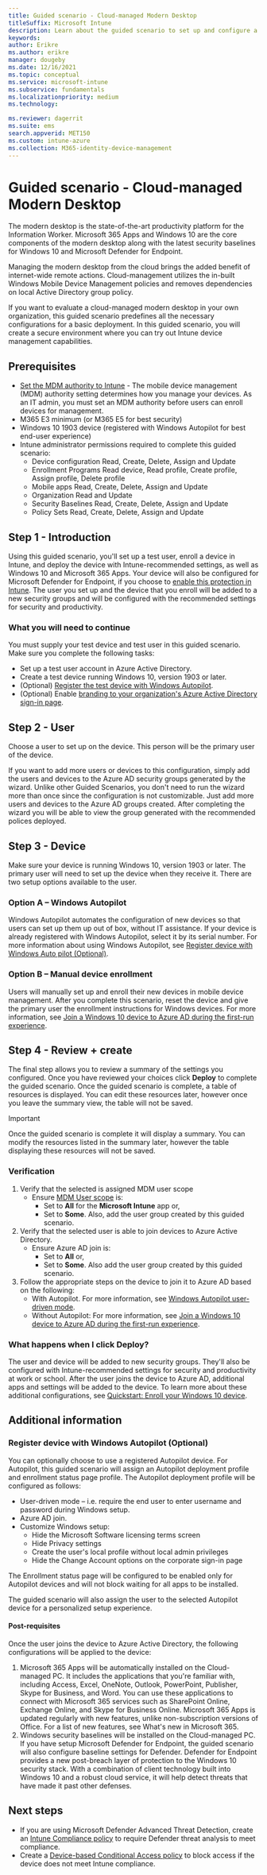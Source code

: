 ```yaml
---
title: Guided scenario - Cloud-managed Modern Desktop 
titleSuffix: Microsoft Intune
description: Learn about the guided scenario to set up and configure a basic Modern Desktop from the Microsoft 365 Device Management portal.
keywords:
author: Erikre
ms.author: erikre
manager: dougeby
ms.date: 12/16/2021
ms.topic: conceptual
ms.service: microsoft-intune
ms.subservice: fundamentals
ms.localizationpriority: medium
ms.technology:

ms.reviewer: dagerrit
ms.suite: ems
search.appverid: MET150
ms.custom: intune-azure
ms.collection: M365-identity-device-management
---
```


# Guided scenario - Cloud-managed Modern Desktop

The modern desktop is the state-of-the-art productivity platform for the Information Worker. Microsoft 365 Apps and Windows 10 are the core components of the modern desktop along with the latest security baselines for Windows 10 and Microsoft Defender for Endpoint.

Managing the modern desktop from the cloud brings the added benefit of internet-wide remote actions. Cloud-management utilizes the in-built Windows Mobile Device Management policies and removes dependencies on local Active Directory group policy.

If you want to evaluate a cloud-managed modern desktop in your own organization, this guided scenario predefines all the necessary configurations for a basic deployment. In this guided scenario, you will create a secure environment where you can try out Intune device management capabilities.

## Prerequisites

- [Set the MDM authority to Intune](../fundamentals/mdm-authority-set.md#set-mdm-authority-to-intune) - The mobile device management (MDM) authority setting determines how you manage your devices. As an IT admin, you must set an MDM authority before users can enroll devices for management.
- M365 E3 minimum (or M365 E5 for best security)
- Windows 10 1903 device (registered with Windows Autopilot for best end-user experience)
- Intune administrator permissions required to complete this guided scenario:
  - Device configuration Read, Create, Delete, Assign and Update
  - Enrollment Programs Read device, Read profile, Create profile, Assign profile, Delete profile
  - Mobile apps Read, Create, Delete, Assign and Update
  - Organization Read and Update
  - Security Baselines Read, Create, Delete, Assign and Update
  - Policy Sets Read, Create, Delete, Assign and Update

## Step 1 - Introduction

Using this guided scenario, you'll set up a test user, enroll a device in Intune, and deploy the device with Intune-recommended settings, as well as Windows 10 and Microsoft 365 Apps. Your device will also be configured for Microsoft Defender for Endpoint, if you choose to [enable this protection in Intune](../protect/advanced-threat-protection-configure.md#enable-microsoft-defender-for-endpoint-in-intune). The user you set up and the device that you enroll will be added to a new security groups and will be configured with the recommended settings for security and productivity.

### What you will need to continue

You must supply your test device and test user in this guided scenario. Make sure you complete the following tasks:

- Set up a test user account in Azure Active Directory.
- Create a test device running Windows 10, version 1903 or later.
- (Optional) [Register the test device with Windows Autopilot](../../autopilot/add-devices.md#add-devices).
- (Optional) Enable [branding to your organization's Azure Active Directory sign-in page](/azure/active-directory/fundamentals/customize-branding).

## Step 2 - User

Choose a user to set up on the device. This person will be the primary user of the device.

If you want to add more users or devices to this configuration, simply add the users and devices to the Azure AD security groups generated by the wizard. Unlike other Guided Scenarios, you don't need to run the wizard more than once since the configuration is not customizable. Just add more users and devices to the Azure AD groups created. After completing the wizard you will be able to view the group generated with the recommended polices deployed.

## Step 3 - Device

Make sure your device is running Windows 10, version 1903 or later.  The primary user will need to set up the device when they receive it. There are two setup options available to the user.

### Option A – Windows Autopilot

Windows Autopilot automates the configuration of new devices so that users can set up them up out of box, without IT assistance. If your device is already registered with Windows Autopilot, select it by its serial number. For more information about using Windows Autopilot, see [Register device with Windows Auto pilot (Optional)](../fundamentals/guided-scenarios-cloud-managed-pc.md#register-device-with-windows-autopilot-optional).

### Option B – Manual device enrollment

Users will manually set up and enroll their new devices in mobile device management. After you complete this scenario, reset the device and give the primary user the enrollment instructions for Windows devices. For more information, see [Join a Windows 10 device to Azure AD during the first-run experience](/azure/active-directory/devices/azuread-joined-devices-frx#joining-a-device).

## Step 4 - Review + create

The final step allows you to review a summary of the settings you configured. Once you have reviewed your choices click **Deploy** to complete the guided scenario. Once the guided scenario is complete, a table of resources is displayed. You can edit these resources later, however once you leave the summary view, the table will not be saved.

> [!IMPORTANT]
> Once the guided scenario is complete it will display a summary. You can modify the resources listed in the summary later, however the table displaying these resources will not be saved.

### Verification

1. Verify that the selected is assigned MDM user scope
    - Ensure [MDM User scope](../enrollment/windows-enroll.md#enable-windows-automatic-enrollment) is:
        - Set to **All** for the **Microsoft Intune** app or,
        - Set to **Some**. Also, add the user group created by this guided scenario.
2. Verify that the selected user is able to join devices to Azure Active Directory.
    - Ensure Azure AD join is:
        - Set to **All** or,
        - Set to **Some**. Also add the user group created by this guided scenario.
3. Follow the appropriate steps on the device to join it to Azure AD based on the following:
    - With Autopilot. For more information, see [Windows Autopilot user-driven mode](/windows/deployment/windows-autopilot/user-driven).
    - Without Autopilot: For more information, see [Join a Windows 10 device to Azure AD during the first-run experience](/azure/active-directory/devices/azuread-joined-devices-frx#joining-a-device).

### What happens when I click Deploy?
The user and device will be added to new security groups. They'll also be configured with Intune-recommended settings for security and productivity at work or school. After the user joins the device to Azure AD, additional apps and settings will be added to the device. To learn more about these additional configurations, see [Quickstart: Enroll your Windows 10 device](../enrollment/quickstart-enroll-windows-device.md).

## Additional information

### Register device with Windows Autopilot (Optional)

You can optionally choose to use a registered Autopilot device. For Autopilot, this guided scenario will assign an Autopilot deployment profile and enrollment status page profile. The Autopilot deployment profile will be configured as follows:

- User-driven mode – i.e. require the end user to enter username and password during Windows setup.
- Azure AD join.
- Customize Windows setup:
  - Hide the Microsoft Software licensing terms screen
  - Hide Privacy settings 
  - Create the user's local profile without local admin privileges
  - Hide the Change Account options on the corporate sign-in page

The Enrollment status page will be configured to be enabled only for Autopilot devices and will not block waiting for all apps to be installed.

The guided scenario will also assign the user to the selected Autopilot device for a personalized setup experience.

#### Post-requisites

Once the user joins the device to Azure Active Directory, the following configurations will be applied to the device:

1. Microsoft 365 Apps will be automatically installed on the Cloud-managed PC. It includes the applications that you're familiar with, including Access, Excel, OneNote, Outlook, PowerPoint, Publisher, Skype for Business, and Word. You can use these applications to connect with Microsoft 365 services such as SharePoint Online, Exchange Online, and Skype for Business Online. Microsoft 365 Apps is updated regularly with new features, unlike non-subscription versions of Office. For a list of new features, see What's new in Microsoft 365.
2. Windows security baselines will be installed on the Cloud-managed PC. If you have setup Microsoft Defender for Endpoint, the guided scenario will also configure baseline settings for Defender. Defender for Endpoint provides a new post-breach layer of protection to the Windows 10 security stack. With a combination of client technology built into Windows 10 and a robust cloud service, it will help detect threats that have made it past other defenses. 

## Next steps

- If you are using Microsoft Defender Advanced Threat Detection, create an [Intune Compliance policy](../protect/advanced-threat-protection-configure.md#create-and-assign-compliance-policy-to-set-device-risk-level) to require Defender threat analysis to meet compliance.
- Create a [Device-based Conditional Access policy](../protect/advanced-threat-protection-configure.md#create-a-conditional-access-policy) to block access if the device does not meet Intune compliance.